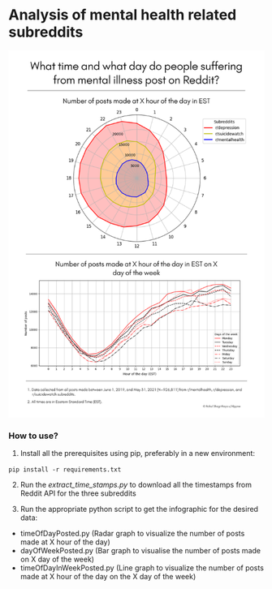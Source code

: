 # Analysis of mental health related subreddits

![Infographic](Analysis/infographic.png)

<h3>How to use?</h3>

1. Install all the prerequisites using pip, preferably in a new environment:

```pip install -r requirements.txt```

2. Run the <i>extract_time_stamps.py</i> to download all the timestamps from Reddit API for the three subreddits

3. Run the appropriate python script to get the infographic for the desired data:
 - timeOfDayPosted.py (Radar graph to visualize the number of posts made at X hour of the day)
 - dayOfWeekPosted.py (Bar graph to visualise the number of posts made on X day of the week)
 - timeOfDayInWeekPosted.py (Line graph to visualize the number of posts made at X hour of the day on the X day of the week)
